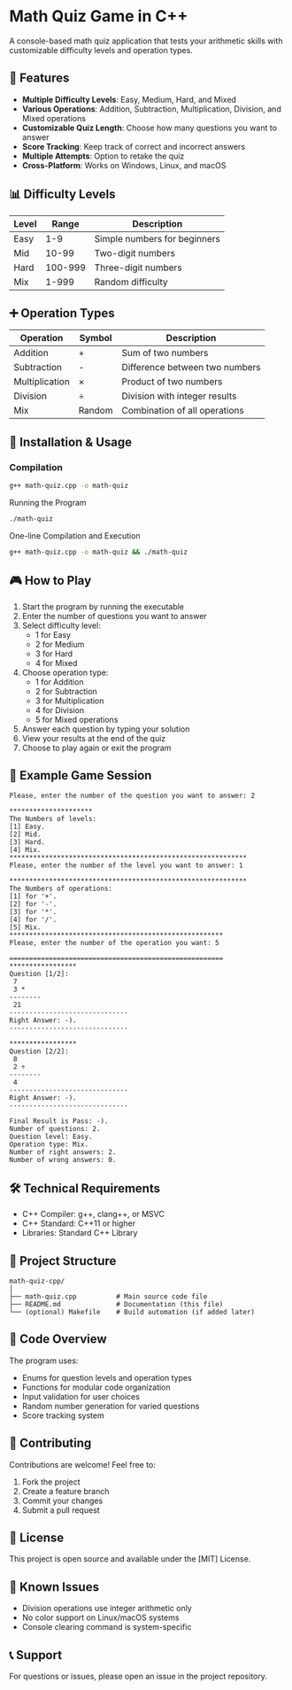 # Math Quiz Game in C++

A console-based math quiz application that tests your arithmetic skills with customizable difficulty levels and operation types.

## 🎯 Features

- **Multiple Difficulty Levels**: Easy, Medium, Hard, and Mixed
- **Various Operations**: Addition, Subtraction, Multiplication, Division, and Mixed operations
- **Customizable Quiz Length**: Choose how many questions you want to answer
- **Score Tracking**: Keep track of correct and incorrect answers
- **Multiple Attempts**: Option to retake the quiz
- **Cross-Platform**: Works on Windows, Linux, and macOS

## 📊 Difficulty Levels

| Level | Range   | Description                  |
| ----- | ------- | ---------------------------- |
| Easy  | 1-9     | Simple numbers for beginners |
| Mid   | 10-99   | Two-digit numbers            |
| Hard  | 100-999 | Three-digit numbers          |
| Mix   | 1-999   | Random difficulty            |

## ➕ Operation Types

| Operation      | Symbol | Description                    |
| -------------- | ------ | ------------------------------ |
| Addition       | +      | Sum of two numbers             |
| Subtraction    | -      | Difference between two numbers |
| Multiplication | ×      | Product of two numbers         |
| Division       | ÷      | Division with integer results  |
| Mix            | Random | Combination of all operations  |

## 🚀 Installation & Usage

### Compilation

```bash
g++ math-quiz.cpp -o math-quiz
```

Running the Program

```bash
./math-quiz
```

One-line Compilation and Execution

```bash
g++ math-quiz.cpp -o math-quiz && ./math-quiz
```

## 🎮 How to Play

1. Start the program by running the executable
2. Enter the number of questions you want to answer
3. Select difficulty level:
   - 1 for Easy
   - 2 for Medium
   - 3 for Hard
   - 4 for Mixed
4. Choose operation type:
   - 1 for Addition
   - 2 for Subtraction
   - 3 for Multiplication
   - 4 for Division
   - 5 for Mixed operations
5. Answer each question by typing your solution
6. View your results at the end of the quiz
7. Choose to play again or exit the program

## 📝 Example Game Session

```text
Please, enter the number of the question you want to answer: 2

*********************
The Numbers of levels:
[1] Easy.
[2] Mid.
[3] Hard.
[4] Mix.
************************************************************
Please, enter the number of the level you want to answer: 1

************************************************************
The Numbers of operations:
[1] for '+'.
[2] for '-'.
[3] for '*'.
[4] for '/'.
[5] Mix.
******************************************************
Please, enter the number of the operation you want: 5

======================================================
*****************
Question [1/2]:
 7
 3 *
--------
 21
------------------------------
Right Answer: -).
------------------------------

*****************
Question [2/2]:
 8
 2 ÷
--------
 4
------------------------------
Right Answer: -).
------------------------------

Final Result is Pass: -).
Number of questions: 2.
Question level: Easy.
Operation type: Mix.
Number of right answers: 2.
Number of wrong answers: 0.
```

## 🛠️ Technical Requirements

- C++ Compiler: g++, clang++, or MSVC
- C++ Standard: C++11 or higher
- Libraries: Standard C++ Library

## 📁 Project Structure

```text
math-quiz-cpp/
│
├── math-quiz.cpp          # Main source code file
├── README.md              # Documentation (this file)
└── (optional) Makefile    # Build automation (if added later)
```

## 🔧 Code Overview

The program uses:

- Enums for question levels and operation types
- Functions for modular code organization
- Input validation for user choices
- Random number generation for varied questions
- Score tracking system

## 🤝 Contributing

Contributions are welcome! Feel free to:

1. Fork the project
2. Create a feature branch
3. Commit your changes
4. Submit a pull request

## 📄 License

This project is open source and available under the [MIT] License.

## 🐛 Known Issues

- Division operations use integer arithmetic only
- No color support on Linux/macOS systems
- Console clearing command is system-specific

## 📞 Support

For questions or issues, please open an issue in the project repository.
